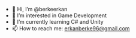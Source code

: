 - 👋 Hi, I’m @berkeerkan
- 👀 I’m interested in Game Development
- 🌱 I’m currently learning C# and Unity
- 📫 How to reach me: erkanberke96@gmail.com

<!---
berkeerkan/berkeerkan is a ✨ special ✨ repository because its `README.md` (this file) appears on your GitHub profile.
You can click the Preview link to take a look at your changes.
--->
